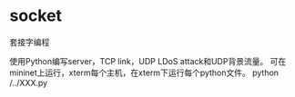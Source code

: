 # socket
套接字编程

使用Python编写server，TCP link，UDP LDoS attack和UDP背景流量。
可在mininet上运行，xterm每个主机，在xterm下运行每个python文件。
python /../XXX.py

